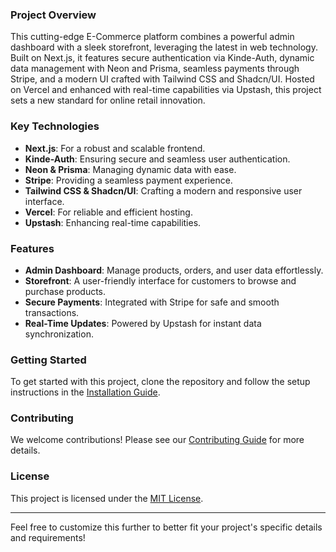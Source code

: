 ### Project Overview

This cutting-edge E-Commerce platform combines a powerful admin dashboard with a sleek storefront, leveraging the latest in web technology. Built on Next.js, it features secure authentication via Kinde-Auth, dynamic data management with Neon and Prisma, seamless payments through Stripe, and a modern UI crafted with Tailwind CSS and Shadcn/UI. Hosted on Vercel and enhanced with real-time capabilities via Upstash, this project sets a new standard for online retail innovation.

### Key Technologies

- **Next.js**: For a robust and scalable frontend.
- **Kinde-Auth**: Ensuring secure and seamless user authentication.
- **Neon & Prisma**: Managing dynamic data with ease.
- **Stripe**: Providing a seamless payment experience.
- **Tailwind CSS & Shadcn/UI**: Crafting a modern and responsive user interface.
- **Vercel**: For reliable and efficient hosting.
- **Upstash**: Enhancing real-time capabilities.

### Features

- **Admin Dashboard**: Manage products, orders, and user data effortlessly.
- **Storefront**: A user-friendly interface for customers to browse and purchase products.
- **Secure Payments**: Integrated with Stripe for safe and smooth transactions.
- **Real-Time Updates**: Powered by Upstash for instant data synchronization.

### Getting Started

To get started with this project, clone the repository and follow the setup instructions in the [Installation Guide](./INSTALLATION.md).

### Contributing

We welcome contributions! Please see our [Contributing Guide](./CONTRIBUTING.md) for more details.

### License

This project is licensed under the [MIT License](./LICENSE).

---

Feel free to customize this further to better fit your project's specific details and requirements!
